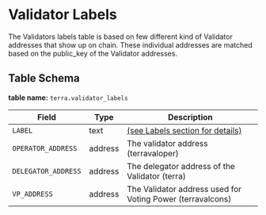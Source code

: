# Validator Labels

The Validators labels table is based on few different kind of Validator addresses that show up on chain. These individual addresses are matched based on the public\_key of the Validator addresses.

## Table Schema

**table name:** `terra.validator_labels`

| Field               | Type    | Description                                                           |
| ------------------- | ------- | --------------------------------------------------------------------- |
| `LABEL`             | text    | [(see Labels section for details)](../../../../flipside-data/labels/) |
| `OPERATOR_ADDRESS`  | address | The validator address (terravaloper)                                  |
| `DELEGATOR_ADDRESS` | address | The delegator address of the Validator (terra)                        |
| `VP_ADDRESS`        | address | The Validator address used for Voting Power (terravalcons)            |

